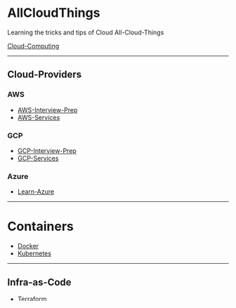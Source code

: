 # AllCloudThings

<!-- Learning the tricks and tips of Cloud [All-Cloud-Things](#AllCloudThings). -->
Learning the tricks and tips of Cloud All-Cloud-Things

[Cloud-Computing](cloud-computing.md)

------------------------------------------------------------------------
## Cloud-Providers
### AWS 
- [AWS-Interview-Prep](cloud-providers/learn-aws/aws-interview-prep.md)
- [AWS-Services](cloud-providers/learn-aws/aws-services.md)

### GCP 
- [GCP-Interview-Prep](cloud-providers/learn-gcp/gcp-interview-prep.md)
- [GCP-Services](cloud-providers/learn-gcp/gcp-services.md)


### Azure
- [Learn-Azure](cloud-providers/learn-azure/azure-notes.md)
<!-- - [Learn-Azure](cloud-providers/learn-azure/azure-interview-prep.md)
- [Learn-Azure](cloud-providers/learn-azure/azure-services.md)  -->


------------------------------------------------------------------------
# Containers
- [Docker](containers/docker/what-is-docker.md)
- [Kubernetes]( containers/kubernetes/what-is-kubernetes.md)

------------------------------------------------------------------------
## Infra-as-Code
- [Terraform](infra-as-code/terraform.md)
- [Ansible](infra-as-code/ansible.md)
- [Pulumi](infra-as-code/pulumi.md)
- [infra-as-code](infra-as-code/infra-as-code.md)


------------------------------------------------------------------------
## CICD
- [CICD](more/ci-cd/what-is-jenkins.md)

------------------------------------------------------------------------
## Observability
- [What-is-Observability](more/observability/what-is-observability.md)

------------------------------------------------------------------------
## Security
- [Cybersecurity](more/security/cybersecurity-notes.md)

------------------------------------------------------------------------   

## Learning-Resources:
- [Learning-Resources](more/tools/tooling.md/#learning-resources)
- [Devops-Tutorial-Point](https://www.tutorialspoint.com/devops_tutorials.htm)

## Tools
- [List-of-Tools](more/tools/tooling.md)
      